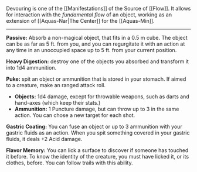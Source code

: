 Devouring is one of the [[Manifestations]] of the Source of [[Flow]]. It allows for interaction with the *fundamental flow* of an object, working as an extension of [[Aquas-Nar|The Center]] for the [[Aquas-Min]].

---

**Passive:** Absorb a non-magical object, that fits in a 0.5 m cube. The object can be as far as 5 ft. from you, and you can regurgitate it with an action at any time in an unoccupied space up to 5 ft. from your current position.

**Heavy Digestion:** destroy one of the objects you absorbed and transform it into 1d4 ammunition.

**Puke:** spit an object or ammunition that is stored in your stomach. If aimed to a creature, make an ranged attack roll. 
- **Objects:** 1d4 damage, except for throwable weapons, such as darts and hand-axes (which keep their stats.)
- **Ammunition:** 1 Puncture damage, but can throw up to 3 in the same action. You can chose a new target for each shot.

**Gastric Coating:** You can fuse an object or up to 3 ammunition with your gastric fluids as an action. When you spit something covered in your gastric fluids, it deals +2 Acid damage.

**Flavor Memory:** You can lick a surface to discover if someone has touched it before. To know the identity of the creature, you must have licked it, or its clothes, before. You can follow trails with this ability. 
